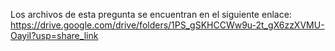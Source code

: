 Los archivos de esta pregunta se encuentran en el siguiente enlace: https://drive.google.com/drive/folders/1PS_gSKHCCWw9u-2t_gX6zzXVMU-OayiI?usp=share_link